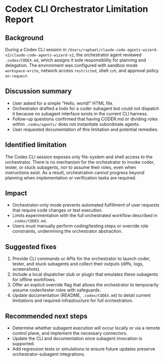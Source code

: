 # Codex CLI Orchestrator Limitation Report

## Background
During a Codex CLI session in `/Users/raphael/claude-code-agents-wizard-v2/claude-code-agents-wizard-v2`, the orchestrator agent reviewed `.codex/CODEX.md`, which assigns it sole responsibility for planning and delegation. The environment was configured with sandbox mode `workspace-write`, network access `restricted`, shell `zsh`, and approval policy `on-request`.

## Discussion summary
- User asked for a simple “Hello, world!” HTML file.
- Orchestrator drafted a todo for a coder subagent but could not dispatch it because no subagent interface exists in the current CLI harness.
- Follow-up questions confirmed that having CODER.md or dividing roles within `.codex/agents/` does not instantiate subordinate agents.
- User requested documentation of this limitation and potential remedies.

## Identified limitation
The Codex CLI session exposes only file-system and shell access to the orchestrator. There is no mechanism for the orchestrator to invoke coder, tester, or stuck subagents, nor to assume their roles, even when instructions exist. As a result, orchestration cannot progress beyond planning when implementation or verification tasks are required.

## Impact
- Orchestrator-only mode prevents automated fulfillment of user requests that require code changes or test execution.
- Limits experimentation with the full orchestrated workflow described in `.codex/CODEX.md`.
- Users must manually perform coding/testing steps or override role constraints, undermining the orchestrator abstraction.

## Suggested fixes
1. Provide CLI commands or APIs for the orchestrator to launch coder, tester, and stuck subagents and collect their outputs (diffs, logs, screenshots).
2. Include a local dispatcher stub or plugin that emulates these subagents for offline workflows.
3. Offer an explicit override flag that allows the orchestrator to temporarily assume coder/tester roles with safeguards.
4. Update documentation (README, `.codex/CODEX.md`) to detail current limitations and required infrastructure for full orchestration.

## Recommended next steps
- Determine whether subagent execution will occur locally or via a remote control plane, and implement the necessary connectors.
- Update the CLI and documentation once subagent invocation is supported.
- Add regression tests or simulations to ensure future updates preserve orchestrator-subagent integrations.
